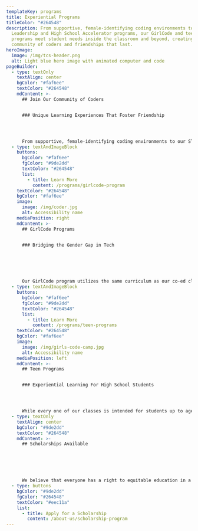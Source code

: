 ```yaml
---
templateKey: programs
title: Experiential Programs
titleColor: "#264548"
description: From supportive, female-identifying coding environments to our STEM
  Leadership and High School Accelerator programs, our GirlCode and teen
  programs meet student needs inside the classroom and beyond, creating a
  community of coders and friendships that last.
heroImage:
  image: /img/tcs-header.png
  alt: Light blue hero image with animated computer and code
pageBuilder:
  - type: textOnly
    textAlign: center
    bgColor: "#faf6ee"
    textColor: "#264548"
    mdContent: >-
      ## Join Our Community of Coders


      ### Unique Learning Experiences That Foster Friendship




      From supportive, female-identifying coding environments to our STEM Leadership and High School Accelerator programs, our GirlCode and teen programs meet student needs inside the classroom and beyond, creating a community of coders and friendships that last.
  - type: textAndImageBlock
    buttons:
      bgColor: "#faf6ee"
      fgColor: "#9de2dd"
      textColor: "#264548"
      list:
        - title: Learn More
          content: /programs/girlcode-program
    textColor: "#264548"
    bgColor: "#faf6ee"
    image:
      image: /img/coder.jpg
      alt: Accessibility name
    mediaPosition: right
    mdContent: >-
      ## GirlCode Programs


      ### Bridging the Gender Gap in Tech






      Our GirlCode program utilizes the same curriculum as our co-ed classes and is open to anyone looking to learn in a safe and supportive female-identifying space. In these welcoming classes, students develop friendships, have fun, and discover opportunities to tackle new challenges in an inclusive environment.
  - type: textAndImageBlock
    buttons:
      bgColor: "#faf6ee"
      fgColor: "#9de2dd"
      textColor: "#264548"
      list:
        - title: Learn More
          content: /programs/teen-programs
    textColor: "#264548"
    bgColor: "#faf6ee"
    image:
      image: /img/girls-code-camp.jpg
      alt: Accessibility name
    mediaPosition: left
    mdContent: >-
      ## Teen Programs


      ### Experiential Learning For High School Students




      While every one of our classes is intended for students up to age 17, our teen-only high school programs build on foundational skills with opportunities to take on larger independent projects and develop leadership and mentoring capabilities.
  - type: textOnly
    textAlign: center
    bgColor: "#9de2dd"
    textColor: "#264548"
    mdContent: >-
      ## Scholarships Available






      We believe that everyone has a right to equitable education in a safe and inclusive learning environment and are committed to increasing access to our high-quality coding programs. Our scholarship program accounts for 25 percent of the students we teach. Our long-term goal as we work towards educational equity is to reach 50 percent of our students through at-cost and pro-bono services.
  - type: buttons
    bgColor: "#9de2dd"
    fgColor: "#264548"
    textColor: "#eec11a"
    list:
      - title: Apply for a Scholarship
        content: /about-us/scholarship-program
---
```


